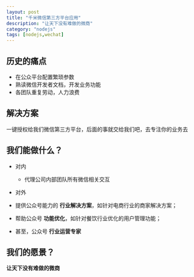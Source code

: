 ```yaml
---
layout: post
title: "千米微信第三方平台应用"
description: "让天下没有难做的微商"
category: "nodejs"
tags: [nodejs,wechat]
---
```


## 历史的痛点
- 在公众平台配置繁琐参数
- 熟读微信开发者文档，开发业务功能
- 各团队重复劳动，人力浪费

## 解决方案
一键授权给我们微信第三方平台，后面的事就交给我们吧，去专注你的业务去

## 我们能做什么？

- 对内
  - 代理公司内部团队所有微信相关交互


- 对外
 - 提供公众号能力的 **行业解决方案**，如针对电商行业的商家解决方案；
 - 帮助公众号 **功能优化**，如针对餐饮行业优化的用户管理功能；
 - 甚至，公众号 **行业运营专家**

## 我们的愿景？

**让天下没有难做的微商**

